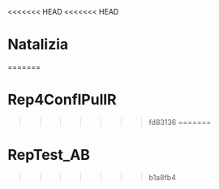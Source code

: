 <<<<<<< HEAD
<<<<<<< HEAD
# Natalizia
=======
# Rep4ConflPullR
>>>>>>> fd83136
=======
# RepTest_AB
>>>>>>> b1a8fb4
